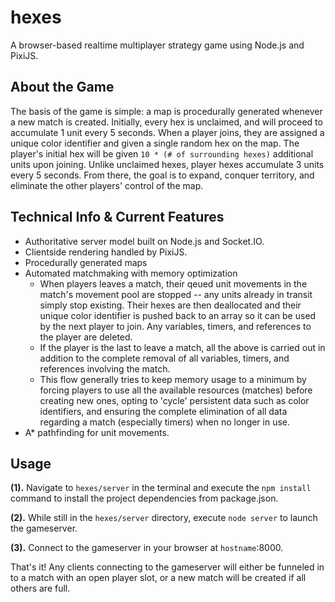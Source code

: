 # hexes
A browser-based realtime multiplayer strategy game using Node.js and PixiJS.

## About the Game
The basis of the game is simple: a map is procedurally generated whenever a new match is created. Initially, every hex is unclaimed, and will proceed to accumulate 1 unit every 5 seconds. When a player joins, they are assigned a unique color identifier and given a single random hex on the map. The player's initial hex will be given `10 * (# of surrounding hexes)` additional units upon joining. Unlike unclaimed hexes, player hexes accumulate 3 units every 5 seconds. From there, the goal is to expand, conquer territory, and eliminate the other players' control of the map.

## Technical Info & Current Features
* Authoritative server model built on Node.js and Socket.IO.
* Clientside rendering handled by PixiJS.
* Procedurally generated maps
* Automated matchmaking with memory optimization
  - When players leaves a match, their qeued unit movements in the match's movement pool are stopped -- any units already in transit simply stop existing. Their hexes are then deallocated and their unique color identifier is pushed back to an array so it can be used by the next player to join. Any variables, timers, and references to the player are deleted.
  - If the player is the last to leave a match, all the above is carried out in addition to the complete removal of all variables, timers, and references involving the match.
  - This flow generally tries to keep memory usage to a minimum by forcing players to use all the available resources (matches) before creating new ones, opting to 'cycle' persistent data such as color identifiers, and ensuring the complete elimination of all data regarding a match (especially timers) when no longer in use.
 * A* pathfinding for unit movements.

## Usage

__(1).__ Navigate to `hexes/server` in the terminal and execute the `npm install` command to install the project dependencies from package.json.

__(2).__ While still in the `hexes/server` directory, execute `node server` to launch the gameserver.

__(3).__ Connect to the gameserver in your browser at `hostname`:8000.

That's it! Any clients connecting to the gameserver will either be funneled in to a match with an open player slot, or a new match will be created if all others are full.
